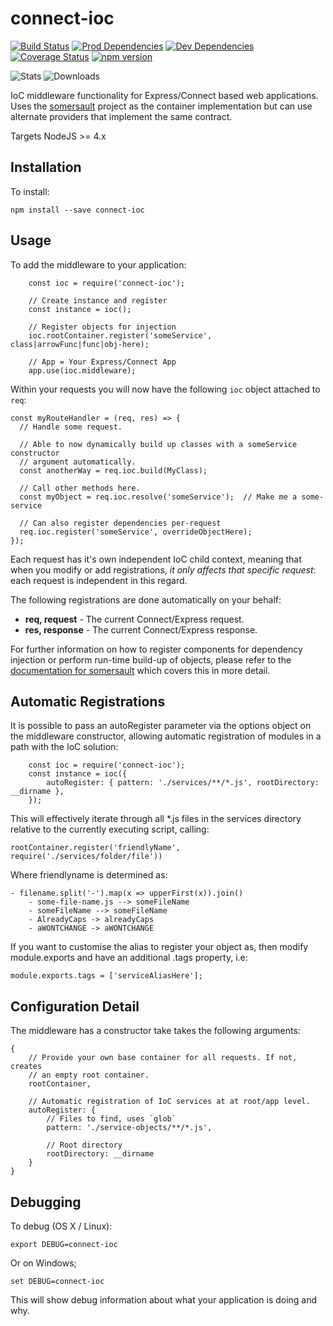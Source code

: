 # connect-ioc

[![Build Status](https://travis-ci.org/steve-gray/connect-ioc.svg?branch=master)](https://travis-ci.org/steve-gray/connect-ioc)
[![Prod Dependencies](https://david-dm.org/steve-gray/connect-ioc/status.svg)](https://david-dm.org/steve-gray/connect-ioc)
[![Dev Dependencies](https://david-dm.org/steve-gray/connect-ioc/dev-status.svg)](https://david-dm.org/steve-gray/connect-ioc#info=devDependencies)
[![Coverage Status](https://coveralls.io/repos/github/steve-gray/connect-ioc/badge.svg?branch=master)](https://coveralls.io/github/steve-gray/connect-ioc?branch=master)
[![npm version](https://badge.fury.io/js/connect-ioc.svg)](https://badge.fury.io/js/connect-ioc)

![Stats]( https://nodei.co/npm/connect-ioc.png?downloads=true&downloadRank=true&stars=true)
![Downloads](https://nodei.co/npm-dl/connect-ioc.png?height=2)

IoC middleware functionality for Express/Connect based web applications. Uses the [somersault](https://www.npmjs.com/package/somersault)
project as the container implementation but can use alternate providers that implement the same
contract. 

Targets NodeJS >= 4.x

## Installation
To install:

    npm install --save connect-ioc

## Usage 
To add the middleware to your application:

        const ioc = require('connect-ioc');

        // Create instance and register
        const instance = ioc();

        // Register objects for injection
        ioc.rootContainer.register('someService', class|arrowFunc|func|obj-here);

        // App = Your Express/Connect App
        app.use(ioc.middleware);

Within your requests you will now have the following `ioc` object attached to `req`:

    const myRouteHandler = (req, res) => {
      // Handle some request.

      // Able to now dynamically build up classes with a someService constructor
      // argument automatically.
      const anotherWay = req.ioc.build(MyClass);

      // Call other methods here.
      const myObject = req.ioc.resolve('someService');  // Make me a some-service

      // Can also register dependencies per-request
      req.ioc.register('someService', overrideObjectHere);
    });

Each request has it's own independent IoC child context, meaning that when you modify or
add registrations, _it only affects that specific request_: each request is independent
in this regard.

The following registrations are done automatically on your behalf:

  - __req, request__ - The current Connect/Express request.
  - __res, response__ - The current Connect/Express response.

For further information on how to register components for dependency injection or perform 
run-time build-up of objects, please refer to the [documentation for somersault](https://www.npmjs.com/package/somersault)
which covers this in more detail.

## Automatic Registrations
It is possible to pass an autoRegister parameter via the options object on the middleware
constructor, allowing automatic registration of modules in a path with the IoC solution:

        const ioc = require('connect-ioc');
        const instance = ioc({
            autoRegister: { pattern: './services/**/*.js', rootDirectory: __dirname },
        });

This will effectively iterate through all *.js files in the services directory relative
to the currently executing script, calling:

    rootContainer.register('friendlyName', require('./services/folder/file'))

Where friendlyname is determined as:

    - filename.split('-').map(x => upperFirst(x)).join()
        - some-file-name.js --> someFileName
        - someFileName --> someFileName
        - AlreadyCaps -> alreadyCaps
        - aWONTCHANGE -> aWONTCHANGE

If you want to customise the alias to register your object as, then modify
module.exports and have an additional .tags property, i.e:

    module.exports.tags = ['serviceAliasHere'];

## Configuration Detail
The middleware has a constructor take takes the following arguments:

    {
        // Provide your own base container for all requests. If not, creates
        // an empty root container.
        rootContainer,

        // Automatic registration of IoC services at at root/app level.
        autoRegister: {
            // Files to find, uses `glob`
            pattern: './service-objects/**/*.js',
            
            // Root directory
            rootDirectory: __dirname
        }
    }

## Debugging
To debug (OS X / Linux):

    export DEBUG=connect-ioc

Or on Windows;

    set DEBUG=connect-ioc

This will show debug information about what your application is doing and why.

